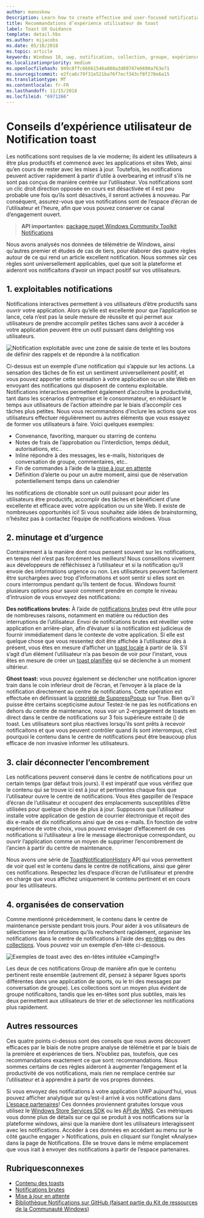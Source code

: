 ```yaml
---
author: manoskow
Description: Learn how to create effective and user-focused notifications that make your users productive and happy.
title: Recommandations d’expérience utilisateur de toast
label: Toast UX Guidance
template: detail.hbs
ms.author: mijacobs
ms.date: 05/18/2018
ms.topic: article
keywords: Windows 10, uwp, notification, collection, groupe, expérience utilisateur, expérience utilisateur des instructions, recommandations, action, toast, centre de notifications, noninterruptive, notifications efficaces, les notifications non intrusives, exploitables, gérer, organiser
ms.localizationpriority: medium
ms.openlocfilehash: 849c8ffc66661546a088a3d89747e6690a763e71
ms.sourcegitcommit: e2fca6c79f31e521ba76f7ecf343cf8f278e6a15
ms.translationtype: MT
ms.contentlocale: fr-FR
ms.lasthandoff: 11/15/2018
ms.locfileid: "6971266"
---
```

# <a name="toast-notification-ux-guidance"></a>Conseils d’expérience utilisateur de Notification toast
Les notifications sont requises de la vie moderne; ils aident les utilisateurs à être plus productifs et commencé avec les applications et sites Web, ainsi qu’en cours de rester avec les mises à jour. Toutefois, les notifications peuvent activer rapidement à partir d’utile à overbearing et intrusif s’ils ne sont pas conçus de manière centrée sur l’utilisateur. Vos notifications sont un clic droit direction opposée en cours est désactivée et il est peu probable une fois qu’ils sont désactivés, il seront activées à nouveau.  Par conséquent, assurez-vous que vos notifications sont de l’espace d’écran de l’utilisateur et l’heure, afin que vous pouvez conserver ce canal d’engagement ouvert.

> **API importantes**: [package nuget Windows Community Toolkit Notifications](https://www.nuget.org/packages/Microsoft.Toolkit.Uwp.Notifications/)

Nous avons analysés nos données de télémétrie de Windows, ainsi qu’autres premier et études de cas de tiers, pour élaborer des quatre règles autour de ce qui rend un article excellent notification.  Nous sommes sûr ces règles sont universellement applicables, quel que soit la plateforme et aideront vos notificaitons d’avoir un impact positif sur vos utilisateurs.

## <a name="1-actionable-notifications"></a>1. exploitables notifications
Notifications interactives permettent à vos utilisateurs d’être productifs sans ouvrir votre application.  Alors qu’elle est excellente pour que l’application se lance, cela n’est pas la seule mesure de réussite et qui permet aux utilisateurs de prendre accomplir petites tâches sans avoir à accéder à votre application peuvent être un outil puissant dans delighting vos utilisateurs.

![Notification exploitable avec une zone de saisie de texte et les boutons de définir des rappels et de répondre à la notification](images/actionable-notification-example01.png)

Ci-dessus est un exemple d’une notification qui s’appuie sur les actions. La sensation des tâches de fin est un sentiment universellement positif, et vous pouvez apporter cette sensation à votre application ou un site Web en envoyant des notifications qui disposent de contenu exploitable. Notifications interactives permettent également d’accroître la productivité, tant dans les scénarios d’entreprise et le consommateur, en réduisant le temps aux utilisateurs de l’action atteindre par le biais d’accomplir ces tâches plus petites. Nous vous recommandons d’inclure les actions que vos utilisateurs effectuer régulièrement ou autres éléments que vous essayez de former vos utilisateurs à faire.  Voici quelques exemples:
* Convenance, favoriting, marquer ou starring de contenu
* Notes de frais de l’approbation ou l’interdiction, temps déduit, autorisations, etc..
* Inline répondre à des messages, les e-mails, historiques de conversation de groupe, commentaires, etc..
* Fin de commandes à l’aide de la [mise à jour en attente](toast-pending-update.md)
* Définition d’alerte ou pour un autre moment, ainsi que de réservation potentiellement temps dans un calendrier

les notifications de ctionable sont un outil puissant pour aider les utilisateurs être productifs, accomplir des tâches et bénéficient d’une excellente et efficace avec votre application ou un site Web.  Il existe de nombreuses opportunités ici! Si vous souhaitez aide idées de brainstorming, n’hésitez pas à contactez l’équipe de notifications windows.  Vous 

## <a name="2-timing-and-urgency"></a>2. minutage et d’urgence
Contrairement à la manière dont nous pensent souvent sur les notifications, en temps réel n’est pas forcément les meilleurs! Nous conseillons vivement aux développeurs de réfléchissez à l’utilisateur et si la notification qu’il envoie des informations urgence ou non. Les utilisateurs peuvent facilement être surchargées avec trop d’informations et sont sentir si elles sont en cours interrompus pendant qu’ils tentent de focus. Windows fournit plusieurs options pour savoir comment prendre en compte le niveau d’intrusion de vous envoyez des notifications:

**Des notifications brutes:** À l’aide de [notifications brutes](raw-notification-overview.md) peut être utile pour de nombreuses raisons, notamment en matière ou réduction des interruptions de l’utilisateur.  Envoi de notifications brutes est réveiller votre application en arrière-plan, afin d’évaluer si la notification est judicieux de fournir immédiatement dans le contexte de votre application. Si elle est quelque chose que vous ressentez doit être affichée à l’utilisateur dès à présent, vous êtes en mesure d’afficher un [toast locale](send-local-toast.md) à partir de là.  S’il s’agit d’un élément l’utilisateur n’a pas besoin de voir pour l’instant, vous êtes en mesure de créer un [toast planifiée](https://blogs.msdn.microsoft.com/tiles_and_toasts/2016/09/30/quickstart-sending-an-alarm-in-windows-10/) qui se déclenche à un moment ultérieur.

**Ghost toast:** vous pouvez également se déclencher une notification ignorer train dans le coin inférieur droit de l’écran, et l’envoyer à la place de la notification directement au centre de notifications. Cette opération est effectuée en définissant la [propriété de SuppressPopup](https://docs.microsoft.com/en-us/uwp/api/windows.ui.notifications.toastnotification.suppresspopup) sur True. Bien qu’il puisse être certains scepticisme autour Testez-le ne pas les notifications en dehors du centre de maintenance, nous voir un 2-engagement de toasts en direct dans le centre de notifications sur 3 fois supérieure extraite () de toast.  Les utilisateurs sont plus réactives lorsqu’ils sont prêts à recevoir notificaitons et que vous peuvent contrôler quand ils sont interrompus, c’est pourquoi le contenu dans le centre de notifications peut être beaucoup plus efficace de non invasive informer les utilisateurs.

## <a name="3-clear-out-the-clutter"></a>3. clair déconnecter l’encombrement
Les notifications peuvent conservé dans le centre de notifications pour un certain temps (par défaut trois jours).  Il est impératif que vous vérifiez que le contenu qui se trouve ici est à jour et pertinentes chaque fois que l’utilisateur ouvre le centre de notifications. Vous êtes gaspiller de l’espace d’écran de l’utilisateur et occupent des emplacements susceptibles d’être utilisées pour quelque chose de plus à jour.  Supposons que l’utilisateur installe votre application de gestion de courrier électronique et reçoit des dix e-mails et dix notifications ainsi que de ces e-mails.  En fonction de votre expérience de votre choix, vous pouvez envisager d’effacement de ces notifications si l’utilisateur a lire le message électronique correspondant, ou ouvrir l’application comme un moyen de supprimer l’encombrement de l’ancien à partir du centre de maintenance.

Nous avons une série de [ToastNotificationHistory](https://docs.microsoft.com/en-us/uwp/api/windows.ui.notifications.toastnotificationhistory) API qui vous permettent de voir quel est le contenu dans le centre de notifications, ainsi que gérer ces notifications. Respectez les d’espace d’écran de l’utilisateur et prendre en charge que vous affichez uniquement le contenu pertinent et en cours pour les utilisateurs.

## <a name="4-keeping-organized"></a>4. organisées de conservation
Comme mentionné précédemment, le contenu dans le centre de maintenance persiste pendant trois jours.  Pour aider à vos utilisateurs de sélectionner les informations qu’ils recherchent rapidement, organiser les notifications dans le centre de notifications à l’aide des [en-têtes](https://docs.microsoft.com/en-us/windows/uwp/design/shell/tiles-and-notifications/toast-headers) ou des [collections](https://docs.microsoft.com/en-us/uwp/api/windows.ui.notifications.toastcollection). Vous pouvez voir un exemple d’en-tête ci-dessous.

![Exemples de toast avec des en-têtes intitulée «Camping!!»](images/toast-headers-action-center.png)

Les deux de ces notifications Group de manière afin que le contenu pertinent reste ensemble (autrement dit, pensez à séparer ligues sports différentes dans une application de sports, ou le tri des messages par conversation de groupe). Les collections sont un moyen plus évident de groupe notificaitons, tandis que les en-têtes sont plus subtiles, mais les deux permettent aux utilisateurs de trier et de sélectionner les notifications plus rapidement. 

## <a name="other-resources"></a>Autres ressources
Ces quatre points ci-dessus sont des conseils que nous avons découvert efficaces par le biais de notre propre analyse de télémétrie et par le biais de la première et expériences de tiers. N’oubliez pas, toutefois, que ces recommandations exactement ce que sont: recommandations.  Nous sommes certains de ces règles aideront à augmenter l’engagement et la productivité de vos notifications, mais rien ne remplace centrée sur l’utilisateur et à apprendre à partir de vos propres données.  

Si vous envoyez des notifications à votre application UWP aujourd'hui, vous pouvez afficher analytique sur qu’est-il arrivé à vos notifications dans [L’espace partenaires](https://partner.microsoft.com/dashboard)! Ces données proviennent gratuites lorsque vous utilisez le [Windows Store Services SDK](https://marketplace.visualstudio.com/items?itemName=AdMediator.MicrosoftStoreServicesSDK) ou les [API de WNS](https://docs.microsoft.com/en-us/windows/uwp/design/shell/tiles-and-notifications/windows-push-notification-services--wns--overview). Ces métriques vous donne plus de détails sur ce qui se produit à vos notifications sur la plateforme windows, ainsi que la manière dont les utilisateurs interagissent avec les notifications. Accéder à ces données en accédant au menu sur le côté gauche engager > Notifications, puis en cliquant sur l’onglet «Analyse» dans la page de Notifications.  Elle se trouve dans le même emplacement que vous irait à envoyer des notifications à partir de l’espace partenaires.

## <a name="related-topics"></a>Rubriquesconnexes

* [Contenu des toasts](adaptive-interactive-toasts.md)
* [Notifications brutes](raw-notification-overview.md)
* [Mise à jour en attente](toast-pending-update.md)
* [Bibliothèque Notifications sur GitHub (faisant partie du Kit de ressources de la Communauté Windows)](https://github.com/Microsoft/UWPCommunityToolkit/tree/master/Microsoft.Toolkit.Uwp.Notifications)
